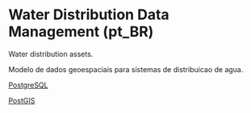 # Water Distribution Data Management (pt_BR)

Water distribution assets.

Modelo de dados geoespaciais para sistemas de distribuicao de agua.

[PostgreSQL](https://www.postgresql.org/)

[PostGIS](https://postgis.net/)
